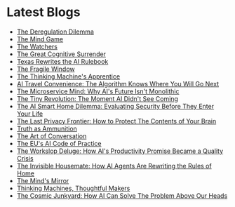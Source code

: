 <!--
**rawveg/rawveg** is a ✨ _special_ ✨ repository because its `README.md` (this file) appears on your GitHub profile.

Here are some ideas to get you started:

- 🔭 I’m currently working on ...
- 🌱 I’m currently learning ...
- 👯 I’m looking to collaborate on ...
- 🤔 I’m looking for help with ...
- 💬 Ask me about ...
- 📫 How to reach me: ...
- 😄 Pronouns: ...
- ⚡ Fun fact: ...
-->

# Latest Blogs
<!-- BLOG-POST-LIST:START -->
- [The Deregulation Dilemma](https://dev.to/rawveg/the-deregulation-dilemma-2363)
- [The Mind Game](https://dev.to/rawveg/the-mind-game-5762)
- [The Watchers](https://dev.to/rawveg/the-watchers-3lmj)
- [The Great Cognitive Surrender](https://dev.to/rawveg/the-great-cognitive-surrender-2bim)
- [Texas Rewrites the AI Rulebook](https://dev.to/rawveg/texas-rewrites-the-ai-rulebook-213n)
- [The Fragile Window](https://dev.to/rawveg/the-fragile-window-4ghe)
- [The Thinking Machine&#39;s Apprentice](https://dev.to/rawveg/the-thinking-machines-apprentice-f3o)
- [AI Travel Convenience: The Algorithm Knows Where You Will Go Next](https://smarterarticles.co.uk/ai-travel-convenience-the-algorithm-knows-where-you-will-go-next?pk_campaign=rss-feed)
- [The Microservice Mind: Why AI&#39;s Future Isn&#39;t Monolithic](https://smarterarticles.co.uk/the-microservice-mind-why-ais-future-isnt-monolithic?pk_campaign=rss-feed)
- [The Tiny Revolution: The Moment AI Didn&#39;t See Coming](https://smarterarticles.co.uk/the-tiny-revolution-the-moment-ai-didnt-see-coming?pk_campaign=rss-feed)
- [The AI Smart Home Dilemma: Evaluating Security Before They Enter Your Life](https://smarterarticles.co.uk/the-ai-smart-home-dilemma-evaluating-security-before-they-enter-your-life?pk_campaign=rss-feed)
- [The Last Privacy Frontier: How to Protect The Contents of Your Brain](https://smarterarticles.co.uk/the-last-privacy-frontier-how-to-protect-the-contents-of-your-brain?pk_campaign=rss-feed)
- [Truth as Ammunition](https://dev.to/rawveg/truth-as-ammunition-5311)
- [The Art of Conversation](https://dev.to/rawveg/the-art-of-conversation-20h3)
- [The EU&#39;s AI Code of Practice](https://dev.to/rawveg/the-eus-ai-code-of-practice-11pj)
- [The Workslop Deluge: How AI&#39;s Productivity Promise Became a Quality Crisis](https://smarterarticles.co.uk/the-workslop-deluge-how-ais-productivity-promise-became-a-quality-crisis?pk_campaign=rss-feed)
- [The Invisible Housemate: How AI Agents Are Rewriting the Rules of Home](https://smarterarticles.co.uk/the-invisible-housemate-how-ai-agents-are-rewriting-the-rules-of-home?pk_campaign=rss-feed)
- [The Mind&#39;s Mirror](https://dev.to/rawveg/the-minds-mirror-1n0c)
- [Thinking Machines, Thoughtful Makers](https://dev.to/rawveg/thinking-machines-thoughtful-makers-3mi)
- [The Cosmic Junkyard: How AI Can Solve The Problem Above Our Heads](https://smarterarticles.co.uk/the-cosmic-junkyard-how-ai-can-solve-the-problem-above-our-heads?pk_campaign=rss-feed)
<!-- BLOG-POST-LIST:END -->
